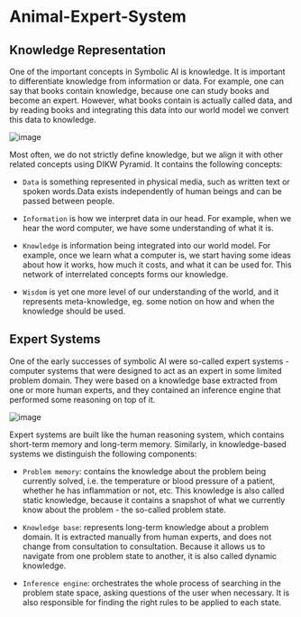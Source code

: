 # Animal-Expert-System

## Knowledge Representation

One of the important concepts in Symbolic AI is knowledge. It is important to differentiate knowledge from information or data. For example, one can say that books contain knowledge, because one can study books and become an expert. However, what books contain is actually called data, and by reading books and integrating this data into our world model we convert this data to knowledge.

![image](https://user-images.githubusercontent.com/64821137/184442022-4408d7dc-1e1a-4922-8c0b-ba3b2bcef7ff.png)

Most often, we do not strictly define knowledge, but we align it with other related concepts using DIKW Pyramid. It contains the following concepts:

* `Data` is something represented in physical media, such as written text or spoken words.Data exists independently of human beings and can be passed between people.

* `Information` is how we interpret data in our head. For example, when we hear the word computer, we have some understanding of what it is.

* `Knowledge` is information being integrated into our world model. For example, once we learn what a computer is, we start having some ideas about how it works, how much it costs, and what it can be used for. This network of interrelated concepts forms our knowledge.

* `Wisdom` is yet one more level of our understanding of the world, and it represents meta-knowledge, eg. some notion on how and when the knowledge should be used.


## Expert Systems

One of the early successes of symbolic AI were so-called expert systems - computer systems that were designed to act as an expert in some limited problem domain. They were based on a knowledge base extracted from one or more human experts, and they contained an inference engine that performed some reasoning on top of it.

![image](https://user-images.githubusercontent.com/64821137/184442153-ecaa90a8-08c9-4acd-968c-a807fcfd3fc6.png)

Expert systems are built like the human reasoning system, which contains short-term memory and long-term memory. Similarly, in knowledge-based systems we distinguish the following components:

* `Problem memory`: contains the knowledge about the problem being currently solved, i.e. the temperature or blood pressure of a patient, whether he has inflammation or not, etc. This knowledge is also called static knowledge, because it contains a snapshot of what we currently know about the problem - the so-called problem state.

* `Knowledge base`: represents long-term knowledge about a problem domain. It is extracted manually from human experts, and does not change from consultation to consultation. Because it allows us to navigate from one problem state to another, it is also called dynamic knowledge.

* `Inference engine`: orchestrates the whole process of searching in the problem state space, asking questions of the user when necessary. It is also responsible for finding the right rules to be applied to each state.

